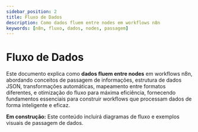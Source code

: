 ```yaml
---
sidebar_position: 2
title: Fluxo de Dados
description: Como dados fluem entre nodes em workflows n8n
keywords: [n8n, fluxo, dados, nodes, passagem]
---
```


# <IonicIcon name="git-network-outline" size={32} color="#ea4b71" /> Fluxo de Dados

Este documento explica como **dados fluem entre nodes** em workflows n8n, abordando conceitos de passagem de informações, estrutura de dados JSON, transformações automáticas, mapeamento entre formatos diferentes, e otimização do fluxo para máxima eficiência, fornecendo fundamentos essenciais para construir workflows que processam dados de forma inteligente e eficaz.

**<IonicIcon name="construct-outline" size={16} color="#f59e0b" /> Em construção:** Este conteúdo incluirá diagramas de fluxo e exemplos visuais de passagem de dados.
